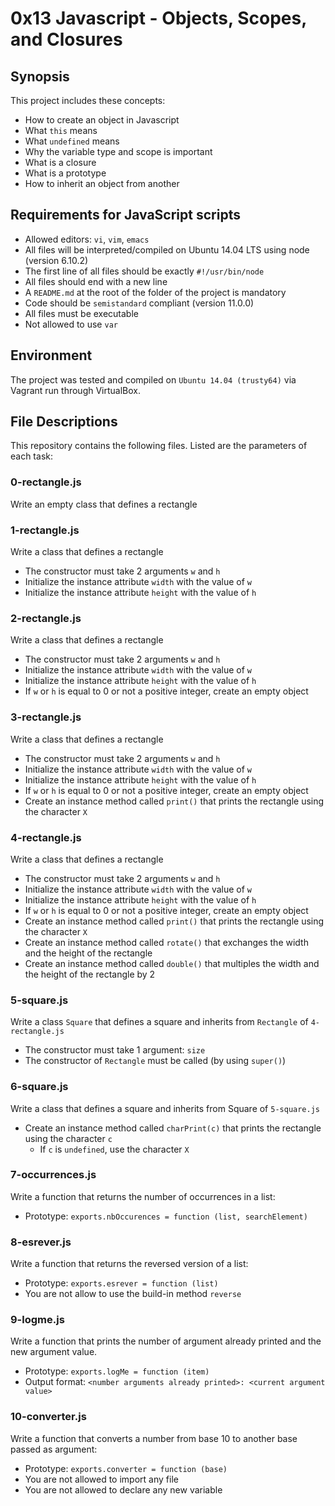 # 0x13 Javascript - Objects, Scopes, and Closures

## Synopsis
This project includes these concepts:

* How to create an object in Javascript
* What `this` means
* What `undefined` means
* Why the variable type and scope is important
* What is a closure
* What is a prototype
* How to inherit an object from another


## Requirements for JavaScript scripts
* Allowed editors: `vi`, `vim`, `emacs`
* All files will be interpreted/compiled on Ubuntu 14.04 LTS using node (version 6.10.2)
* The first line of all files should be exactly `#!/usr/bin/node`
* All files should end with a new line
* A `README.md` at the root of the folder of the project is mandatory
* Code should be `semistandard` compliant (version 11.0.0)
* All files must be executable
* Not allowed to use `var`

## Environment
The project was tested and compiled on `Ubuntu 14.04 (trusty64)` via Vagrant run through VirtualBox.

## File Descriptions
This repository contains the following files. Listed are the parameters of each task:

### 0-rectangle.js

Write an empty class that defines a rectangle

### 1-rectangle.js

Write a class that defines a rectangle

* The constructor must take 2 arguments `w` and `h`
* Initialize the instance attribute `width` with the value of `w`
* Initialize the instance attribute `height` with the value of `h`

### 2-rectangle.js

Write a class that defines a rectangle

* The constructor must take 2 arguments `w` and `h`
* Initialize the instance attribute `width` with the value of `w`
* Initialize the instance attribute `height` with the value of `h`
* If `w` or `h` is equal to 0 or not a positive integer, create an empty object

### 3-rectangle.js

Write a class that defines a rectangle

* The constructor must take 2 arguments `w` and `h`
* Initialize the instance attribute `width` with the value of `w`
* Initialize the instance attribute `height` with the value of `h`
* If `w` or `h` is equal to 0 or not a positive integer, create an empty object
* Create an instance method called `print()` that prints the rectangle using the character `X`

### 4-rectangle.js

Write a class that defines a rectangle

* The constructor must take 2 arguments `w` and `h`
* Initialize the instance attribute `width` with the value of `w`
* Initialize the instance attribute `height` with the value of `h`
* If `w` or `h` is equal to 0 or not a positive integer, create an empty object
* Create an instance method called `print()` that prints the rectangle using the character `X`
* Create an instance method called `rotate()` that exchanges the width and the height of the rectangle
* Create an instance method called `double()` that multiples the width and the height of the rectangle by 2

### 5-square.js

Write a class `Square` that defines a square and inherits from `Rectangle` of `4-rectangle.js`

* The constructor must take 1 argument: `size`
* The constructor of `Rectangle` must be called (by using `super()`)

### 6-square.js

Write a class that defines a square and inherits from Square of `5-square.js`

* Create an instance method called `charPrint(c)` that prints the rectangle using the character `c`
  * If `c` is `undefined`, use the character `X`

### 7-occurrences.js

Write a function that returns the number of occurrences in a list:

* Prototype: `exports.nbOccurences = function (list, searchElement)`

### 8-esrever.js

Write a function that returns the reversed version of a list:

* Prototype: `exports.esrever = function (list)`
* You are not allow to use the build-in method `reverse`

### 9-logme.js

Write a function that prints the number of argument already printed and the new argument value.

* Prototype: `exports.logMe = function (item)`
* Output format: `<number arguments already printed>: <current argument value>`

### 10-converter.js

Write a function that converts a number from base 10 to another base passed as argument:

* Prototype: `exports.converter = function (base)`
* You are not allowed to import any file
* You are not allowed to declare any new variable